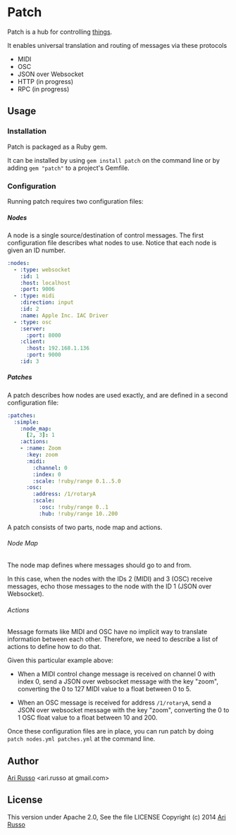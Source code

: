 # Patch

Patch is a hub for controlling [things](http://en.wikipedia.org/wiki/Internet_of_Things). 

It enables universal translation and routing of messages via these protocols

* MIDI
* OSC
* JSON over Websocket
* HTTP (in progress)
* RPC (in progress)

## Usage

### Installation

Patch is packaged as a Ruby gem.  

It can be installed by using `gem install patch` on the command line or by adding `gem "patch"` to a project's Gemfile.

### Configuration

Running patch requires two configuration files:

##### Nodes

A node is a single source/destination of control messages.  The first configuration file describes what nodes to use.  Notice that each node is given an ID number.

```yaml
:nodes:
  - :type: websocket
    :id: 1
    :host: localhost
    :port: 9006
  - :type: midi
    :direction: input
    :id: 2
    :name: Apple Inc. IAC Driver
  - :type: osc
    :server:
      :port: 8000
    :client:
      :host: 192.168.1.136
      :port: 9000
    :id: 3
```

##### Patches

A patch describes how nodes are used exactly, and are defined in a second configuration file:

```yaml
:patches:
  :simple:
    :node_map:
      [2, 3]: 1
    :actions:
    - :name: Zoom
      :key: zoom
      :midi:
        :channel: 0
        :index: 0
        :scale: !ruby/range 0.1..5.0
      :osc:
        :address: /1/rotaryA
        :scale:
          :osc: !ruby/range 0..1
          :hub: !ruby/range 10..200
```

A patch consists of two parts, node map and actions.

###### Node Map

The node map defines where messages should go to and from.  

In this case, when the nodes with the IDs 2 (MIDI) and 3 (OSC) receive messages, echo those messages to the node with the ID 1 (JSON over Websocket).

###### Actions

Message formats like MIDI and OSC have no implicit way to translate information between each other.  Therefore, we need to describe a list of actions to define how to do that. 

Given this particular example above:

- When a MIDI control change message is received on channel 0 with index 0, send a JSON over websocket message with the key "zoom", converting the 0 to 127 MIDI value to a float between 0 to 5.

- When an OSC message is received for address `/1/rotaryA`, send a JSON over websocket message with the key "zoom", converting the 0 to 1 OSC float value to a float between 10 and 200.

Once these configuration files are in place, you can run patch by doing `patch nodes.yml patches.yml` at the command line.

## Author

[Ari Russo](http://github.com/arirusso) <ari.russo at gmail.com>

## License

This version under Apache 2.0, See the file LICENSE
Copyright (c) 2014 [Ari Russo](http://arirusso.com) 
